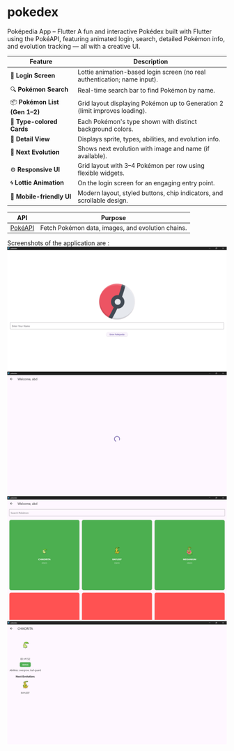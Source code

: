 # pokedex
Poképedia App – Flutter
A fun and interactive Pokédex built with Flutter using the PokéAPI, featuring animated login, search, detailed Pokémon info, and evolution tracking — all with a creative UI.

| Feature                       | Description                                                                 |
| ----------------------------- | --------------------------------------------------------------------------- |
| 🔐 **Login Screen**           | Lottie animation-based login screen (no real authentication; name input).   |
| 🔍 **Pokémon Search**         | Real-time search bar to find Pokémon by name.                               |
| 📦 **Pokémon List (Gen 1–2)** | Grid layout displaying Pokémon up to Generation 2 (limit improves loading). |
| 🎨 **Type-colored Cards**     | Each Pokémon's type shown with distinct background colors.                  |
| 📄 **Detail View**            | Displays sprite, types, abilities, and evolution info.                      |
| 🔁 **Next Evolution**         | Shows next evolution with image and name (if available).                    |
| ⚙️ **Responsive UI**          | Grid layout with 3–4 Pokémon per row using flexible widgets.                |
| 🌀 **Lottie Animation**       | On the login screen for an engaging entry point.                            |
| 📱 **Mobile-friendly UI**     | Modern layout, styled buttons, chip indicators, and scrollable design.      |

| API                            | Purpose                                           |
| ------------------------------ | ------------------------------------------------- |
| [PokéAPI](https://pokeapi.co/) | Fetch Pokémon data, images, and evolution chains. |

Screenshots of the application are :
![Output](https://github.com/tanmay1240/pokedex/blob/main/Screenshot%202025-06-26%20183325.png)
![Output](https://github.com/tanmay1240/pokedex/blob/main/Screenshot%202025-06-26%20183348.png)
![Output](https://github.com/tanmay1240/pokedex/blob/main/Screenshot%202025-06-26%20183508.png)
![Output](https://github.com/tanmay1240/pokedex/blob/main/Screenshot%202025-06-26%20183523.png)
